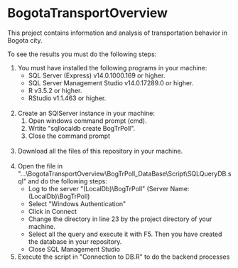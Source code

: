 <h1>BogotaTransportOverview</h1>

<p>This project contains information and analysis of transportation behavior in Bogota city.<br>

To see the results you must do the following steps:</p>

<ol>
  <li>You must have installed the following programs in your machine:
    <ul>
      <li>SQL Server (Express) v14.0.1000.169 or higher.</li>
      <li>SQL Server Management Studio v14.0.17289.0 or higher.</li>
      <li>R v3.5.2 or higher.</li>
      <li>RStudio v1.1.463 or higher.</li>
    </ul>
  </li>
  <br>  
  <li>Create an SQlServer instance in your machine:
    <ol>
      <li>Open windows command prompt (cmd).</li>
      <li>Wrtite "sqllocaldb create BogTrPoll".</li>
      <li>Close the command prompt</li>
    </ol>
  </li>
  <br>
  <li>Download all the files of this repository in your machine.</li>
  <br>
  <li>Open the file in "...\BogotaTransportOverview\BogTrPoll_DataBase\Script\SQLQueryDB.sql" and do the following steps:
    <ul>
      <li>Log to the server "(LocalDb)\BogTrPoll" (Server Name: (LocalDb)\BogTrPoll)</li>
      <li>Select "Windows Authentication"</li>
      <li>Click in Connect</li>
      <li>Change the directory in line 23 by the project directory of your machine.</li>
      <li>Select all the query and execute it with F5. Then you have created the database in your repository.</li>
      <li>Close SQL Management Studio</li>
    </ul>
  </li>
  <li>Execute the script in "Connection to DB.R" to do the backend processes</li>
<ol>
